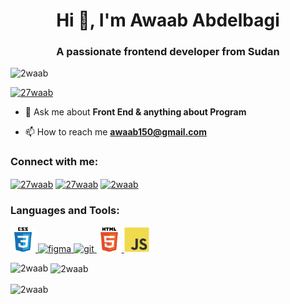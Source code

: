 <h1 align="center">Hi 👋, I'm Awaab Abdelbagi</h1>
<h3 align="center">A passionate frontend developer from Sudan</h3>

<p align="left"> <img src="https://komarev.com/ghpvc/?username=2waab&label=Profile%20views&color=0075ff&style=flat-square" alt="2waab" /> </p>

<p align="left"> <a href="https://twitter.com/27waab" target="blank"><img src="https://img.shields.io/twitter/follow/27waab?logo=twitter&style=for-the-badge" alt="27waab" /></a> </p>

- 💬 Ask me about **Front End & anything about Program**

- 📫 How to reach me **awaab150@gmail.com**

<h3 align="left">Connect with me:</h3>
<p align="left">
<a href="https://codepen.io/27waab" target="blank"><img align="center" src="https://raw.githubusercontent.com/rahuldkjain/github-profile-readme-generator/master/src/images/icons/Social/codepen.svg" alt="27waab" height="30" width="40" /></a>
<a href="https://twitter.com/27waab" target="blank"><img align="center" src="https://raw.githubusercontent.com/rahuldkjain/github-profile-readme-generator/master/src/images/icons/Social/twitter.svg" alt="27waab" height="30" width="40" /></a>
<a href="https://instagram.com/2waab" target="blank"><img align="center" src="https://raw.githubusercontent.com/rahuldkjain/github-profile-readme-generator/master/src/images/icons/Social/instagram.svg" alt="2waab" height="30" width="40" /></a>
</p>

<h3 align="left">Languages and Tools:</h3>
<p align="left"> <a href="https://www.w3schools.com/css/" target="_blank" rel="noreferrer"> <img src="https://raw.githubusercontent.com/devicons/devicon/master/icons/css3/css3-original-wordmark.svg" alt="css3" width="40" height="40"/> </a> <a href="https://www.figma.com/" target="_blank" rel="noreferrer"> <img src="https://www.vectorlogo.zone/logos/figma/figma-icon.svg" alt="figma" width="40" height="40"/> </a> <a href="https://git-scm.com/" target="_blank" rel="noreferrer"> <img src="https://www.vectorlogo.zone/logos/git-scm/git-scm-icon.svg" alt="git" width="40" height="40"/> </a> <a href="https://www.w3.org/html/" target="_blank" rel="noreferrer"> <img src="https://raw.githubusercontent.com/devicons/devicon/master/icons/html5/html5-original-wordmark.svg" alt="html5" width="40" height="40"/> </a> <a href="https://developer.mozilla.org/en-US/docs/Web/JavaScript" target="_blank" rel="noreferrer"> <img src="https://raw.githubusercontent.com/devicons/devicon/master/icons/javascript/javascript-original.svg" alt="javascript" width="40" height="40"/> </a> </p>

<p><img align="left" src="https://github-readme-stats.vercel.app/api/top-langs?username=2waab&show_icons=true&title_color=0075ff&text_color=ffffff&bg_color=333333&hide_border=true&locale=en&layout=compact" alt="2waab" /></p>

<p>&nbsp;<img align="center" src="https://github-readme-stats.vercel.app/api?username=2waab&show_icons=true&title_color=0075ff&text_color=ffffff&bg_color=333333&hide_border=true&locale=en" alt="2waab" /></p>

<p><img align="center" src="https://github-readme-streak-stats.herokuapp.com/?user=2waab&theme=dark" alt="2waab" /></p>
